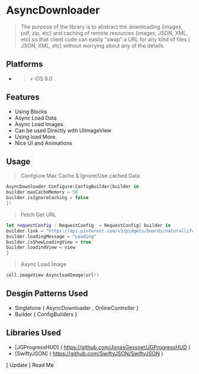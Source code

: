 # AsyncDownloader
>  The purpose of the library is to abstract the downloading (images, pdf, zip, etc) and caching of remote resources (images, JSON, XML, etc) so that client code can easily "swap" a URL for any kind of files ( JSON, XML, etc) without worrying about any of the details.

## Platforms ##
- >= iOS 8.0 .

## Features ##
- Using Blocks
- Async Load Data
- Async Load Images
- Can be used Directly with UIImageView 
- Using load More.
- Nice UI and Animations 

## Usage ##
> Confgiure Max Cache & Ignore/Use cached Data

```swift
AsyncDownloader.Configure(ConfigBuilder{builder in
builder.maxCacheMemory = 50
builder.isIgnoreCaching = false
})
```
> Fetch Get URL

```swift
let requestConfig : RequestConfig  = RequestConfig{ builder in
builder.link = "https://api.pinterest.com/v3/pidgets/boards/naturallife/road-trip/pins/"
builder.loadingMessage = "Loading"
builder.isShowLoadingView = true
builder.loadindView = view
}
```
> Async Load Image

```swift
cell.imageView.AsyncloadImage(url!)
```

## Desgin Patterns Used ##
- Singletone { AsyncDownloader , OnlineController }
- Builder { ConfigBuilders }


## Libraries Used ## 
- [JGProgressHUD] ( https://github.com/JonasGessner/JGProgressHUD )
- [SwiftyJSON]  ( https://github.com/SwiftyJSON/SwiftyJSON  ) 


[ Update ] Read Me